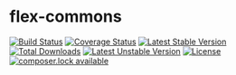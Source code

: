 # flex-commons

[![Build Status](https://travis-ci.org/elnebuloso/flex-commons.svg?branch=master)](https://travis-ci.org/elnebuloso/flex-commons)
[![Coverage Status](https://coveralls.io/repos/github/elnebuloso/flex-commons/badge.svg?branch=master)](https://coveralls.io/github/elnebuloso/flex-commons?branch=master)
[![Latest Stable Version](https://poser.pugx.org/elnebuloso/flex-commons/version)](https://packagist.org/packages/elnebuloso/flex-commons)
[![Total Downloads](https://poser.pugx.org/elnebuloso/flex-commons/downloads)](https://packagist.org/packages/elnebuloso/flex-commons)
[![Latest Unstable Version](https://poser.pugx.org/elnebuloso/flex-commons/v/unstable)](//packagist.org/packages/elnebuloso/flex-commons)
[![License](https://poser.pugx.org/elnebuloso/flex-commons/license)](https://packagist.org/packages/elnebuloso/flex-commons)
[![composer.lock available](https://poser.pugx.org/elnebuloso/flex-commons/composerlock)](https://packagist.org/packages/elnebuloso/flex-commons)